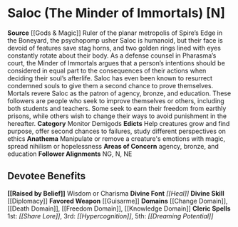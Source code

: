 ﻿---
ability:
- Wisdom
- Charisma
ability_boost:
- Wisdom
- Charisma
alignment: N
deity:
- '[[DATABASE/deity/Saloc|Saloc]]'
deity_category: Monitor Demigods
divine_font: Heal
domain:
- '[[DATABASE/domain/Change Domain|Change]]'
- '[[DATABASE/domain/Death Domain|Death]]'
- '[[DATABASE/domain/Freedom Domain|Freedom]]'
- '[[DATABASE/domain/Knowledge Domain|Knowledge]]'
favored_weapon: '[[DATABASE/weapon/Guisarme|Guisarme]]'
follower_alignment:
- NG
- N
- NE
id: '146'
name: Saloc
rarity: Common
skill:
- '[[DATABASE/skill/Diplomacy|Diplomacy]]'
source: '[[DATABASE/source/Gods & Magic|Gods & Magic]]'
trait: null
type: Deity

---
# Saloc (The Minder of Immortals) [N]

**Source** [[Gods & Magic]] 
Ruler of the planar metropolis of Spire’s Edge in the Boneyard, the psychopomp usher Saloc is humanoid, but their face is devoid of features save stag horns, and two golden rings lined with eyes constantly rotate about their body. As a defense counsel in Pharasma’s court, the Minder of Immortals argues that a person’s intentions should be considered in equal part to the consequences of their actions when deciding their soul’s afterlife. Saloc has even been known to resurrect condemned souls to give them a second chance to prove themselves. Mortals revere Saloc as the patron of agency, bronze, and education. These followers are people who seek to improve themselves or others, including both students and teachers. Some seek to earn their freedom from earthly prisons, while others wish to change their ways to avoid punishment in the hereafter.
**Category** Monitor Demigods
**Edicts** Help creatures grow and find purpose, offer second chances to failures, study different perspectives on ethics
**Anathema** Manipulate or remove a creature's emotions with magic, spread nihilism or hopelessness
**Areas of Concern** agency, bronze, and education
**Follower Alignments** NG, N, NE

## Devotee Benefits

**[[Raised by Belief]]** Wisdom or Charisma
**Divine Font** _[[Heal]]_
**Divine Skill** [[Diplomacy]]
**Favored Weapon** [[Guisarme]]
**Domains** [[Change Domain]], [[Death Domain]], [[Freedom Domain]], [[Knowledge Domain]]
**Cleric Spells** 1st: _[[Share Lore]]_, 3rd: _[[Hypercognition]]_, 5th: _[[Dreaming Potential]]_